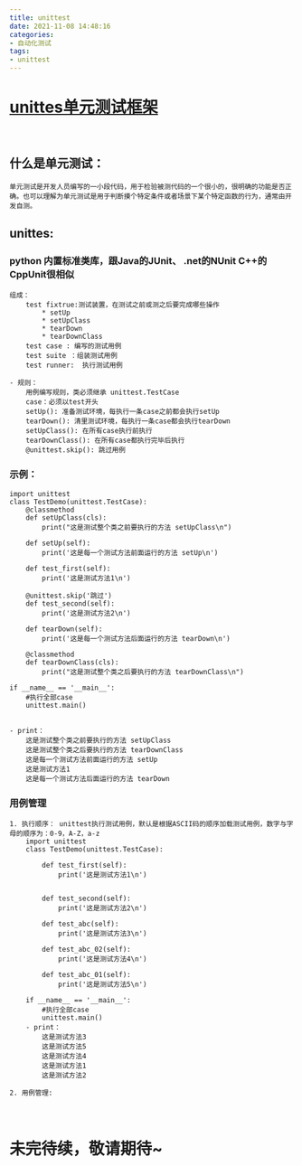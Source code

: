 ```yaml
---
title: unittest
date: 2021-11-08 14:48:16
categories: 
- 自动化测试
tags:
- unittest
---
```





# [unittes单元测试框架](https://docs.python.org/3/library/unittest.html)


<br/>

## 什么是单元测试：
	单元测试是开发人员编写的一小段代码，用于检验被测代码的一个很小的，很明确的功能是否正确。也可以理解为单元测试是用于判断摸个特定条件或者场景下某个特定函数的行为，通常由开发自测。
	


## unittes:

### python 内置标准类库，跟Java的JUnit、 .net的NUnit  C++的 CppUnit很相似
	组成：
		test fixtrue:测试装置，在测试之前或测之后要完成哪些操作
			* setUp
			* setUpClass
			* tearDown
			* tearDownClass
		test case : 编写的测试用例
		test suite ：组装测试用例
		test runner:  执行测试用例
		
	- 规则：	
		用例编写规则，类必须继承 unittest.TestCase
		case：必须以test开头
		setUp(): 准备测试环境，每执行一条case之前都会执行setUp
		tearDown(): 清里测试环境，每执行一条case都会执行tearDown
		setUpClass(): 在所有case执行前执行
		tearDownClass(): 在所有case都执行完毕后执行
		@unittest.skip(): 跳过用例

### 示例：
    import unittest
    class TestDemo(unittest.TestCase): 
        @classmethod
        def setUpClass(cls):
            print("这是测试整个类之前要执行的方法 setUpClass\n")

        def setUp(self):
            print('这是每一个测试方法前面运行的方法 setUp\n')

        def test_first(self):
            print('这是测试方法1\n')

        @unittest.skip('跳过')
        def test_second(self):
            print('这是测试方法2\n')

        def tearDown(self):
            print('这是每一个测试方法后面运行的方法 tearDown\n')

        @classmethod
        def tearDownClass(cls):
            print("这是测试整个类之后要执行的方法 tearDownClass\n")

    if __name__ == '__main__':
        #执行全部case
        unittest.main()
        
        
    - print：
        这是测试整个类之前要执行的方法 setUpClass
        这是测试整个类之后要执行的方法 tearDownClass
        这是每一个测试方法前面运行的方法 setUp
        这是测试方法1
        这是每一个测试方法后面运行的方法 tearDown
 
### 用例管理
    1. 执行顺序： unittest执行测试用例，默认是根据ASCII码的顺序加载测试用例，数字与字母的顺序为：0-9，A-Z，a-z 
        import unittest
        class TestDemo(unittest.TestCase): 

            def test_first(self):
                print('这是测试方法1\n')

            
            def test_second(self):
                print('这是测试方法2\n')
                
            def test_abc(self):
                print('这是测试方法3\n')
                
            def test_abc_02(self):
                print('这是测试方法4\n')
                
            def test_abc_01(self):
                print('这是测试方法5\n')

        if __name__ == '__main__':
            #执行全部case
            unittest.main()
        - print：
            这是测试方法3
            这是测试方法5
            这是测试方法4
            这是测试方法1
            这是测试方法2
            
    2. 用例管理: 
<br/>

# 未完待续，敬请期待~





















 
        
       
    
